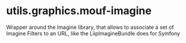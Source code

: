 # utils.graphics.mouf-imagine
Wrapper around the Imagine library, that allows to associate a set of Imagine Filters to an URL, like the LiipImagineBundle does for Symfony
